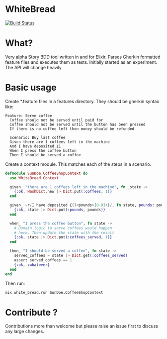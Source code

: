 WhiteBread
==========
[![Build Status](https://travis-ci.org/meadsteve/white-bread.svg?branch=master)](https://travis-ci.org/meadsteve/white-bread)

# What?
Very alpha Story BDD tool written in and for Elixir.
Parses Gherkin formatted feature files and executes them as tests.
Initially started as an experiment. The API will change heavily.

# Basic usage
Create *.feature files in a features directory. They should be gherkin syntax like:
```gherkin
Feature: Serve coffee
  Coffee should not be served until paid for
  Coffee should not be served until the button has been pressed
  If there is no coffee left then money should be refunded

  Scenario: Buy last coffee
  Given there are 1 coffees left in the machine
  And I have deposited £1
  When I press the coffee button
  Then I should be served a coffee
```

Create a context module. This matches each of the steps in a scenario.
```elixir
defmodule SunDoe.CoffeeShopContext do
  use WhiteBread.Context

  given_ "there are 1 coffees left in the machine", fn _state ->
    {:ok, HashDict.new |> Dict.put(:coffees, 1)}
  end

  given_ ~r/I have deposited £(?<pounds>[0-9]+)/, fn state, pounds: pounds ->
    {:ok, state |> Dict.put(:pounds, pounds)}
  end

  when_ "I press the coffee button", fn state ->
    # Domain logic to serve coffees would happen
    # here. Then update the state with the result
    {:ok, state |> Dict.put(:coffees_served, 1)}
  end

  then_ "I should be served a coffee", fn state ->
    served_coffees = state |> Dict.get(:coffees_served)
    assert served_coffees == 1
    {:ok, :whatever}
  end
end
```
Then run:

```mix white_bread.run SunDoe.CoffeeShopContext ```


# Contribute ?
Contributions more than welcome but please raise an issue first to discuss any large changes.
